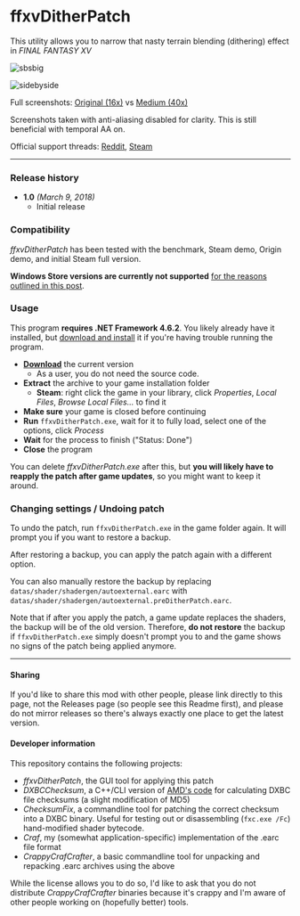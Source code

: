 ﻿# ffxvDitherPatch

This utility allows you to narrow that nasty terrain blending (dithering) effect in *FINAL FANTASY XV*

![sbsbig](https://user-images.githubusercontent.com/40321/37212845-9cafc756-23b0-11e8-8a1d-502bdf80130e.png)

![sidebyside](https://user-images.githubusercontent.com/40321/37212892-bb56e554-23b0-11e8-8a16-95f29127eda0.png)

Full screenshots: [Original (16x)](http://i.cubeupload.com/ekOLq6.png) vs [Medium (40x)](http://i.cubeupload.com/qMc1GA.png)

Screenshots taken with anti-aliasing disabled for clarity. This is still beneficial with temporal AA on.

Official support threads: [Reddit](https://www.reddit.com/r/FFXVPCmods/comments/837931/release_narrow_those_terrain_blending_artifacts/), [Steam](http://steamcommunity.com/app/637650/discussions/0/1697167355212583021/)

---

### Release history

* **1.0** *(March 9, 2018)*
  * Initial release

### Compatibility

*ffxvDitherPatch* has been tested with the benchmark, Steam demo, Origin demo, and initial Steam full version.

**Windows Store versions are currently not supported** [for the reasons outlined in this post](https://www.reddit.com/r/FFXV/comments/824sk3/modding_on_windows_store_version_may_be/).

### Usage

This program **requires .NET Framework 4.6.2**. You likely already have it installed, but [download and install](https://www.microsoft.com/net/download/dotnet-framework-runtime/net462) it if you're having trouble running the program.

* **[Download](https://github.com/drdaxxy/ffxvDitherPatch/releases/latest)** the current version
  * As a user, you do not need the source code.
* **Extract** the archive to your game installation folder
  * **Steam**: right click the game in your library, click *Properties*, *Local Files*, *Browse Local Files...* to find it
* **Make sure** your game is closed before continuing
* **Run** `ffxvDitherPatch.exe`, wait for it to fully load, select one of the options, click *Process*
* **Wait** for the process to finish ("Status: Done")
* **Close** the program

You can delete *ffxvDitherPatch.exe* after this, but **you will likely have to reapply the patch after game updates**, so you might want to keep it around.

### Changing settings / Undoing patch

To undo the patch, run `ffxvDitherPatch.exe` in the game folder again. It will prompt you if you want to restore a backup.

After restoring a backup, you can apply the patch again with a different option.

You can also manually restore the backup by replacing `datas/shader/shadergen/autoexternal.earc` with `datas/shader/shadergen/autoexternal.preDitherPatch.earc`.

Note that if after you apply the patch, a game update replaces the shaders, the backup will be of the old version. Therefore, **do not restore** the backup if `ffxvDitherPatch.exe` simply doesn't prompt you to and the game shows no signs of the patch being applied anymore.

---

#### Sharing

If you'd like to share this mod with other people, please link directly to this page, not the Releases page (so people see this Readme first), and please do not mirror releases so there's always exactly one place to get the latest version.

#### Developer information

This repository contains the following projects:

* *ffxvDitherPatch*, the GUI tool for applying this patch
* *DXBCChecksum*, a C++/CLI version of [AMD's code](https://github.com/GPUOpen-Tools/common-src-ShaderUtils/blob/master/DX10/DXBCChecksum.cpp) for calculating DXBC file checksums (a slight modification of MD5)
* *ChecksumFix*, a commandline tool for patching the correct checksum into a DXBC binary. Useful for testing out or disassembling (`fxc.exe /Fc`) hand-modified shader bytecode.
* *Craf*, my (somewhat application-specific) implementation of the .earc file format
* *CrappyCrafCrafter*, a basic commandline tool for unpacking and repacking .earc archives using the above

While the license allows you to do so, I'd like to ask that you do not distribute *CrappyCrafCrafter* binaries because it's crappy and I'm aware of other people working on (hopefully better) tools.